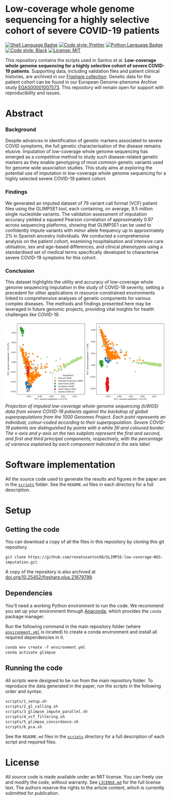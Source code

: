 # Low-coverage whole genome sequencing for a highly selective cohort of severe COVID-19 patients

[![Shell Language Badge](https://img.shields.io/badge/shell_script-%23121011.svg?style=for-the-badge&logo=gnu-bash&logoColor=white)](https://www.linux.org/) [![Code style: Prettier](https://img.shields.io/badge/code_style-prettier-ff69b4.svg?style=for-the-badge)](https://prettier.io/) [![Python Language Badge](https://img.shields.io/badge/Python-3776AB?style=for-the-badge&logo=python&logoColor=white)](https://www.python.org/) [![Code style: Black](https://img.shields.io/badge/code%20style-black-000000.svg?style=for-the-badge)](https://black.readthedocs.io/en/stable/) [![License: MIT](https://img.shields.io/badge/License-MIT-yellow.svg?style=for-the-badge)](LICENSE.md)

This repository contains the scripts used in Santos et al. **Low-coverage whole genome sequencing for a highly selective cohort of severe COVID-19 patients**. Supporting data, including validation files and patient clinical histories, are archived in our [Figshare collection](https://doi.org/10.25452/figshare.plus.c.6347534). Genetic data for the patient cohort can be found in our European Genome-phenome Archive study [EGAS00001007573](https://ega-archive.org/studies/EGAS00001007573). This repository will remain open for support with reproducibility and issues.

# Abstract

### Background

Despite advances in identification of genetic markers associated to severe COVID symptoms, the full genetic characterisation of the disease remains elusive. Imputation of low-coverage whole genome sequencing has emerged as a competitive method to study such disease-related genetic markers as they enable genotyping of most common genetic variants used for genome wide association studies. This study aims at exploring the potential use of imputation in low-coverage whole genome sequencing for a highly selected severe COVID-19 patient cohort.

### Findings

We generated an imputed dataset of 79 variant call format (VCF) patient files using the GLIMPSE1 tool, each containing, on average, 9.5 million single nucleotide variants. The validation assessment of imputation accuracy yielded a squared Pearson correlation of approximately 0.97 across sequencing platforms, showing that GLIMPSE1 can be used to confidently impute variants with minor allele frequency up to approximately 2% in Spanish ancestry individuals. We conducted a comprehensive analysis on the patient cohort, examining hospitalisation and intensive care utilisation, sex and age-based differences, and clinical phenotypes using a standardised set of medical terms specifically developed to characterise severe COVID-19 symptoms for this cohort.

### Conclusion

This dataset highlights the utility and accuracy of low-coverage whole genome sequencing imputation in the study of COVID-19 severity, setting a precedent for other applications in resource-constrained environments linked to comprehensive analyses of genetic components for various complex diseases. The methods and findings presented here may be leveraged in future genomic projects, providing vital insights for health challenges like COVID-19.

![Principal component analysis of genetic variation in the severe COVID-19 patient cohort against the 1000 Genomes Project global superpopulations ](pca/1000G_pca/1000G_PCA_plot.png)
_Projection of imputed low-coverage whole-genome sequencing (lcWGS) data from severe COVID-19 patients against the backdrop of global superpopulations from the 1000 Genomes Project. Each point represents an individual, colour-coded according to their superpopulation. Severe COVID-19 patients are distinguished by points with a white fill and coloured border. The x-axis and y-axis on the two subplots represent the first and second, and first and third principal components, respectively, with the percentage of variance explained by each component indicated in the axis label._

# Software implementation

All the source code used to generate the results and figures in the paper are in the [`scripts`](scripts) folder. See the `README.md` files in each directory for a full description.

# Setup

## Getting the code

You can download a copy of all the files in this repository by cloning this git repository.

```
git clone https://github.com/renatosantos98/GLIMPSE-low-coverage-WGS-imputation.git
```

A copy of the repository is also archived at [doi.org/10.25452/figshare.plus.21679799](https://doi.org/10.25452/figshare.plus.21679799).

## Dependencies

You'll need a working Python environment to run the code. We recommend you set up your environment through [Anaconda](https://www.anaconda.com/download/), which provides the `conda` package manager.

Run the following command in the main repository folder (where [`environment.yml`](environment.yml) is located) to create a conda environment and install all required dependencies in it.

```
conda env create -f environment.yml
conda activate glimpse
```

## Running the code

All scripts were designed to be run from the main repository folder. To reproduce the data generated in the paper, run the scripts in the following order and syntax:

```
scripts/1_setup.sh
scripts/2_gl_calling.sh
scripts/3_glimpse_impute_parallel.sh
scripts/4_vcf_filtering.sh
scripts/5_glimpse_concordance.sh
scripts/6_pca.sh
```

See the `README.md` files in the [`scripts`](scripts) directory for a full description of each script and required files.

# License

All source code is made available under an MIT license. You can freely use and modify the code, without warranty. See [`LICENSE.md`](LICENSE.md) for the full license text. The authors reserve the rights to the
article content, which is currently submitted for publication.
